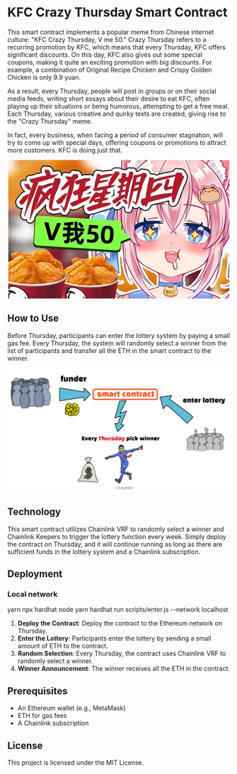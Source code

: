 # KFC Crazy Thursday Smart Contract

This smart contract implements a popular meme from Chinese internet culture: "KFC Crazy Thursday, V me 50." Crazy Thursday refers to a recurring promotion by KFC, which means that every Thursday, KFC offers significant discounts. On this day, KFC also gives out some special coupons, making it quite an exciting promotion with big discounts. For example, a combination of Original Recipe Chicken and Crispy Golden Chicken is only 9.9 yuan.

As a result, every Thursday, people will post in groups or on their social media feeds, writing short essays about their desire to eat KFC, often playing up their situations or being humorous, attempting to get a free meal. Each Thursday, various creative and quirky texts are created, giving rise to the "Crazy Thursday" meme.

In fact, every business, when facing a period of consumer stagnation, will try to come up with special days, offering coupons or promotions to attract more customers. KFC is doing just that.
<p align="center">
  <img src= "https://github.com/jack-jiang1111/KFC-Crazy-Thursday-Vme-50/blob/main/image/VME50.jpg"/>
</p>


## How to Use

Before Thursday, participants can enter the lottery system by paying a small gas fee. Every Thursday, the system will randomly select a winner from the list of participants and transfer all the ETH in the smart contract to the winner.

![DEMO](https://github.com/jack-jiang1111/KFC-Crazy-Thursday-Vme-50/blob/main/image/DEMO.PNG)

## Technology

This smart contract utilizes Chainlink VRF to randomly select a winner and Chainlink Keepers to trigger the lottery function every week. Simply deploy the contract on Thursday, and it will continue running as long as there are sufficient funds in the lottery system and a Chainlink subscription.

## Deployment

### Local network
yarn
npx hardhat node
yarn hardhat run scripts/enter.js --network localhost

1. **Deploy the Contract**: Deploy the contract to the Ethereum network on Thursday.
2. **Enter the Lottery**: Participants enter the lottery by sending a small amount of ETH to the contract.
3. **Random Selection**: Every Thursday, the contract uses Chainlink VRF to randomly select a winner.
4. **Winner Announcement**: The winner receives all the ETH in the contract.

## Prerequisites

- An Ethereum wallet (e.g., MetaMask)
- ETH for gas fees
- A Chainlink subscription

## License

This project is licensed under the MIT License.
